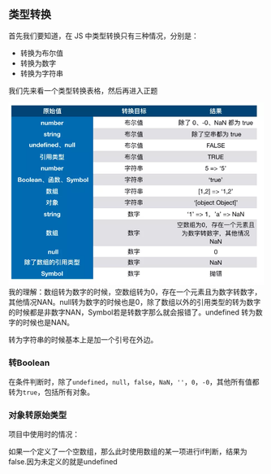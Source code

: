 ## 类型转换

首先我们要知道，在 JS 中类型转换只有三种情况，分别是：

* 转换为布尔值
* 转换为数字
* 转换为字符串

我们先来看一个类型转换表格，然后再进入正题

![](/assets/import.png)我的理解：数组转为数字的时候，空数组转为0，存在一个元素且为数字转数字，其他情况NAN。null转为数字的时候也是0，除了数组以外的引用类型的转为数字的时候都是非数字NAN，Symbol若是转数字那么就会报错了。undefined 转为数字的时候也是NAN。

转为字符串的时候基本上是加一个引号在外边。

### 转Boolean

在条件判断时，除了`undefined`，`null`，`false`，`NaN`，`''`，`0`，`-0`，其他所有值都转为`true`，包括所有对象。

### 对象转原始类型

项目中使用时的情况：

如果一个定义了一个空数组，那么此时使用数组的某一项进行if判断，结果为false.因为未定义的就是undefined

